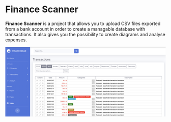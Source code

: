 # Finance Scanner

**Finance Scanner** is a project that allows you to upload CSV files exported from a bank account in order to create a managable database with transactions. It also gives you the possibility to create diagrams and analyse expenses.

![Preview](preview.png)